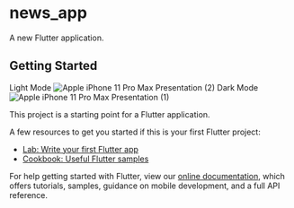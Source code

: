 # news_app

A new Flutter application.

## Getting Started
Light Mode
![Apple iPhone 11 Pro Max Presentation (2)](https://user-images.githubusercontent.com/54605034/144778795-734a25b6-9996-478c-ad75-ddc5a98b01e6.png)
Dark Mode
![Apple iPhone 11 Pro Max Presentation (1)](https://user-images.githubusercontent.com/54605034/144778855-efaa25e2-d6cd-4962-8c91-c45a0edbf7ee.png)


This project is a starting point for a Flutter application.

A few resources to get you started if this is your first Flutter project:

- [Lab: Write your first Flutter app](https://flutter.dev/docs/get-started/codelab)
- [Cookbook: Useful Flutter samples](https://flutter.dev/docs/cookbook)

For help getting started with Flutter, view our
[online documentation](https://flutter.dev/docs), which offers tutorials,
samples, guidance on mobile development, and a full API reference.
